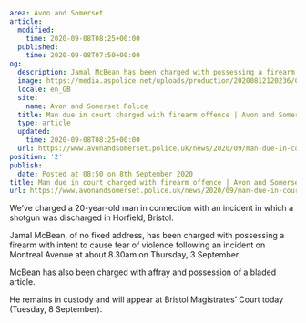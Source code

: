 ```yaml
area: Avon and Somerset
article:
  modified:
    time: 2020-09-08T08:25+00:00
  published:
    time: 2020-09-08T07:50+00:00
og:
  description: Jamal McBean has been charged with possessing a firearm with intent to cause fear of violence following an incident in Bristol on 3 September.
  image: https://media.aspolice.net/uploads/production/20200812120236/Charged_court-building_Aug-2020-e1597230303822.png
  locale: en_GB
  site:
    name: Avon and Somerset Police
  title: Man due in court charged with firearm offence | Avon and Somerset Police
  type: article
  updated:
    time: 2020-09-08T08:25+00:00
  url: https://www.avonandsomerset.police.uk/news/2020/09/man-due-in-court-charged-with-firearm-offence/
position: '2'
publish:
  date: Posted at 08:50 on 8th September 2020
title: Man due in court charged with firearm offence | Avon and Somerset Police
url: https://www.avonandsomerset.police.uk/news/2020/09/man-due-in-court-charged-with-firearm-offence/
```

We’ve charged a 20-year-old man in connection with an incident in which a shotgun was discharged in Horfield, Bristol.

Jamal McBean, of no fixed address, has been charged with possessing a firearm with intent to cause fear of violence following an incident on Montreal Avenue at about 8.30am on Thursday, 3 September.

McBean has also been charged with affray and possession of a bladed article.

He remains in custody and will appear at Bristol Magistrates’ Court today (Tuesday, 8 September).

